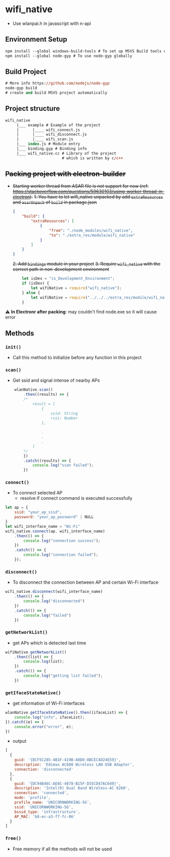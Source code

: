 # wifi_native
* Use wlanpai.h in javascript with n-api
## Environment Setup
```ps
npm install --global windows-build-tools # To set up MSVS Build tools enviornment if needed
npm install --global node-gyp # To use node-gyp globally
```

## Build Project
```ps
# More info https://github.com/nodejs/node-gyp
node-gyp build
# create and build MSVS project automatically
```
## Project structure

```ps
wifi_native
     |___ example # Example of the project
     |      |____ wifi_connect.js
     |      |____ wifi_disconnect.js
     |      |____ wifi_scan.js
     |___ index.js # Module entry
     |___ binding.gyp # Binding info
     |___ wifi_native.cc # Library of the project
                         # which is written by c/c++
```

## ~~Packing project with electron-builder~~
*  ~~Starting worker thread from ASAR file is not support for now (ref: https://stackoverflow.com/questions/59630103/using-worker-thread-in-electron).~~
   ~~1. You have to let wifi_native unpacked by add `extraResources` and `asarUnpack` of `build` in package.json~~
    ```json
    {
        "build": {
            "extraResources": [
                {
                    "from": "./node_modules/wifi_native",
                    "to": "./extra_res/module/wifi_native"
                }
            ]
        }
    }
    
    ```
   ~~2. Add `bindings` module in your project~~
   ~~3. Require `wifi_native` with the correct path in non-development environment~~


    ```javascript
        let isDev = "is_Development_Environment";
        if (isDev) {
            let wifiNative = require("wifi_native");
        } else {
            let wifiNative = require("../../../extra_res/module/wifi_native");
        }
    ```
:warning: **In Electronr after packing**: may couldn't find node.exe so it will cause error

## Methods
### `init()`
* Call this method to initialize before any function in this project

### `scan()`
* Get ssid and signal intense of nearby APs
``` javascript
    wlanNative.scan()
        .then((results) => {
        /*
            result = [
                {
                    ssid: String
                    rssi: Number
                },
                
                .
                .
                .
            ]
        */
        })
        .catch((results) => {
            console.log("scan failed");
        })

```
### `connect()`
* To connect selected AP 
    * resolve if connect command is executed successfully
```javascript
let ap = {
    ssid: "your_ap_ssid",
    password: "your_ap_password" | NULL
}
let wifi_interface_name = "Wi-Fi"
wifi_native.connect(ap, wifi_interface_name)
    .then(() => {
        console.log("connection success");
    })
    .catch(() => {
        console.log("connection failed");
    });
```
### `disconnect()`
* To disconnect the connection between AP and certain Wi-Fi interface

```javascript
wifi_native.disconnect(wifi_interface_name)
    .then(() => {
        console.log("disconnected")
    })
    .catch(() => {
        console.log("failed")
    })
```

### `getNetworkList()`
* get APs which is detected last time
```javascript
wifiNative.getNetworkList()
    .then((list) => {
        console.log(list);
    })
    .catch(() => {
        console.log("getting list failed");
    })
```
### `getIfaceStateNative()`
* get information of Wi-Fi interfaces
```javascript
wlanNative.getIfaceStateNative().then((ifaceList) => {
    console.log("info", ifaceList);
}).catch((e) => {
    console.error("error", e);
})
```
* output
```javascript
[
  {
    guid: '{DCF5C285-4B1F-419B-A0D0-8BCEC4D24E59}',
    description: 'Edimax AC600 Wireless LAN USB Adapter',
    connection: 'disconnected'
  },
  {
    guid: '{DC94B46C-AE8C-4078-B15F-D55CD47AC640}',
    description: 'Intel(R) Dual Band Wireless-AC 8260',
    connection: 'connected',
    mode: 'profile',
    profile_name: 'UNICORNWORKING-5G',
    ssid: 'UNICORNWORKING-5G',
    bssid_type: 'infrastructure',
    AP_MAC: 'b8-ec-a3-f7-fc-06'
  }
]
```

### `free()`
* Free memory if all the methods will not be used
